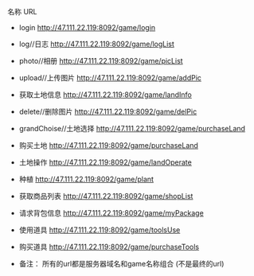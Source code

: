 名称							                                    URL

- login					             http://47.111.22.119:8092/game/login

- log//日志					       http://47.111.22.119:8092/game/logList  		

- photo//相册					 http://47.111.22.119:8092/game/picList

- upload//上传图片				 http://47.111.22.119:8092/game/addPic

- 获取土地信息 				   http://47.111.22.119:8092/game/landInfo

- delete//删除图片				 http://47.111.22.119:8092/game/delPic

- grandChoise//土地选择		  http://47.111.22.119:8092/game/purchaseLand

- 购买土地                                            http://47.111.22.119:8092/game/purchaseLand

- 土地操作                                          http://47.111.22.119:8092/game/landOperate

- 种植                                                   http://47.111.22.119:8092/game/plant

- 获取商品列表			         http://47.111.22.119:8092/game/shopList

- 请求背包信息			        http://47.111.22.119:8092/game/myPackage

- 使用道具					 http://47.111.22.119:8092/game/toolsUse

- 购买道具                                       http://47.111.22.119:8092/game/purchaseTools

- 备注： 所有的url都是服务器域名和game名称组合 (不是最终的url)

